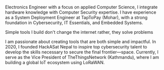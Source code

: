 Electronics Engineer with a focus on applied Computer Science, I integrate hardware knowledge with Computer Security expertise. I have experience as a System Deployment Engineer at TapToPay (Mohar), with a strong foundation in Cybersecurity, IT Essentials, and Embedded Systems.

Simple tools I build don't change the internet rather, they solve problems 

I am passionate about creating tools that are both simple and impactful. In 2020, I founded HackASat Nepal to inspire top cybersecurity talent to develop the skills necessary to secure the final frontier—space. Currently, I serve as the Vice President of TheThingsNetwork (Kathmandu), where I am building a global IoT ecosystem using LoRaWAN.
<!---
Sayapatri/Sayapatri is a ✨ special ✨ repository because its `README.md` (this file) appears on your GitHub profile.
You can click the Preview link to take a look at your changes.
--->

